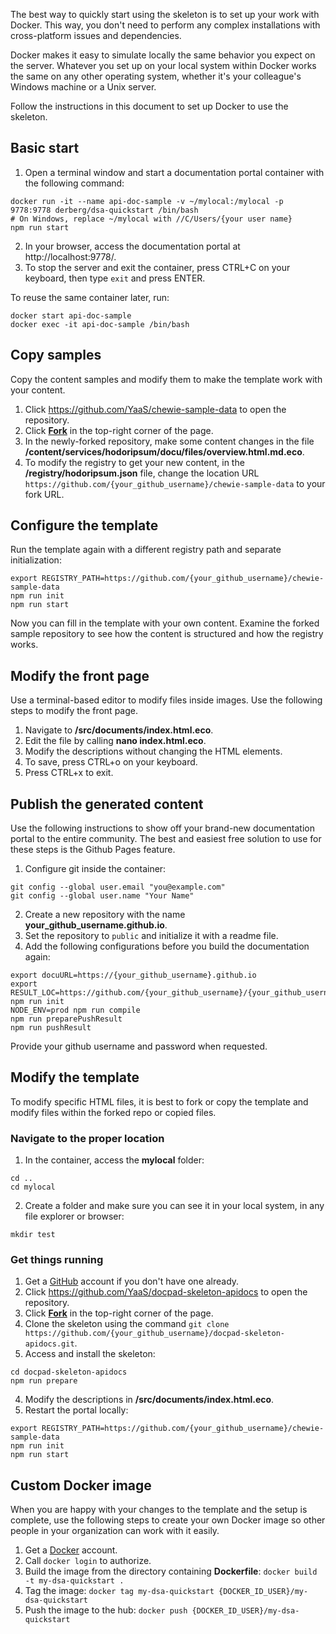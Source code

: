 The best way to quickly start using the skeleton is to set up your work with Docker. This way, you don't need to perform any complex installations with cross-platform issues and dependencies.

Docker makes it easy to simulate locally the same behavior you expect on the server. Whatever you set up on your local system within Docker works the same on any other operating system, whether it's your colleague's Windows machine or a Unix server.

Follow the instructions in this document to set up Docker to use the skeleton. 

## Basic start

1. Open a terminal window and start a documentation portal container with the following command:
```
docker run -it --name api-doc-sample -v ~/mylocal:/mylocal -p 9778:9778 derberg/dsa-quickstart /bin/bash
# On Windows, replace ~/mylocal with //C/Users/{your user name}
npm run start
```
2. In your browser, access the documentation portal at http://localhost:9778/.
3. To stop the server and exit the container, press CTRL+C on your keyboard, then type `exit` and press ENTER.

To reuse the same container later, run:
```
docker start api-doc-sample
docker exec -it api-doc-sample /bin/bash
```

## Copy samples

Copy the content samples and modify them to make the template work with your content.

1. Click https://github.com/YaaS/chewie-sample-data to open the repository.
2. Click <b>[Fork](https://help.github.com/articles/fork-a-repo/)</b> in the top-right corner of the page. 
3. In the newly-forked repository, make some content changes in the file <b>/content/services/hodoripsum/docu/files/overview.html.md.eco</b>.
3. To modify the registry to get your new content, in the <b>/registry/hodoripsum.json</b> file, change the location URL  `https://github.com/{your_github_username}/chewie-sample-data` to your fork URL.

## Configure the template

Run the template again with a different registry path and separate initialization:

```
export REGISTRY_PATH=https://github.com/{your_github_username}/chewie-sample-data
npm run init
npm run start
```

Now you can fill in the template with your own content. Examine the forked sample repository to see how the content is structured and how the registry works.

## Modify the front page

Use a terminal-based editor to modify files inside images. Use the following steps to modify the front page. 

1. Navigate to <b>/src/documents/index.html.eco</b>.
2. Edit the file by calling <b>nano index.html.eco</b>.
3. Modify the descriptions without changing the HTML elements.
4. To save, press CTRL+o on your keyboard. 
5. Press CTRL+x to exit.

## Publish the generated content

Use the following instructions to show off your brand-new documentation portal to the entire community. The best and easiest free solution to use for these steps is the Github Pages feature.

1. Configure git inside the container:
```
git config --global user.email "you@example.com"
git config --global user.name "Your Name"
```
2. Create a new repository with the name <b>your_github_username.github.io</b>. 
3. Set the repository to `public` and initialize it with a readme file.
4. Add the following configurations before you build the documentation again:
```
export docuURL=https://{your_github_username}.github.io
export RESULT_LOC=https://github.com/{your_github_username}/{your_github_username}.github.io
npm run init
NODE_ENV=prod npm run compile
npm run preparePushResult
npm run pushResult
```
Provide your github username and password when requested.

## Modify the template

To modify specific HTML files, it is best to fork or copy the template and modify files within the forked repo or copied files.

### Navigate to the proper location

1. In the container, access the <b>mylocal</b> folder:
```
cd ..
cd mylocal
```
2. Create a folder and make sure you can see it in your local system, in any file explorer or browser:
```
mkdir test
```

### Get things running

1. Get a [GitHub](https://github.com/) account if you don't have one already.
2. Click https://github.com/YaaS/docpad-skeleton-apidocs to open the repository.
3. Click <b>[Fork](https://help.github.com/articles/fork-a-repo/)</b> in the top-right corner of the page. 
4. Clone the skeleton using the command `git clone https://github.com/{your_github_username}/docpad-skeleton-apidocs.git`.
3. Access and install the skeleton:
```
cd docpad-skeleton-apidocs
npm run prepare
```
4. Modify the descriptions in <b>/src/documents/index.html.eco</b>.
5. Restart the portal locally:
```
export REGISTRY_PATH=https://github.com/{your_github_username}/chewie-sample-data
npm run init
npm run start
```

## Custom Docker image

When you are happy with your changes to the template and the setup is complete, use the following steps to create your own Docker image so other people in your organization can work with it easily.

1. Get a [Docker](https://hub.docker.com/) account.
2. Call `docker login` to authorize.
3. Build the image from the directory containing **Dockerfile**:
`docker build -t my-dsa-quickstart .`
4. Tag the image: 
`docker tag my-dsa-quickstart {DOCKER_ID_USER}/my-dsa-quickstart`
5. Push the image to the hub: 
`docker push {DOCKER_ID_USER}/my-dsa-quickstart`